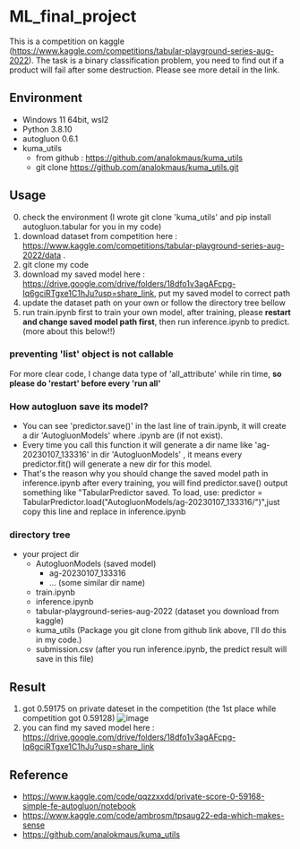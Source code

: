 # ML_final_project
This is a competition on kaggle (https://www.kaggle.com/competitions/tabular-playground-series-aug-2022). The task is a binary classification problem, you need to find out if a product will fail after some destruction. Please see more detail in the link.

## Environment
- Windows 11 64bit, wsl2
- Python 3.8.10
- autogluon 0.6.1
- kuma_utils
    - from github : https://github.com/analokmaus/kuma_utils
    - git clone https://github.com/analokmaus/kuma_utils.git
 
## Usage
0. check the environment (I wrote git clone 'kuma_utils' and pip install autogluon.tabular for you in my code)
1. download dataset from competition here : https://www.kaggle.com/competitions/tabular-playground-series-aug-2022/data . 
2. git clone my code
3. download my saved model here : https://drive.google.com/drive/folders/18dfo1v3agAFcpg-Iq6gciRTgxe1C1hJu?usp=share_link, put my saved model to correct path 
4. update the dataset path on your own or follow the directory tree bellow
5. run train.ipynb first to train your own model, after training, please **restart and change saved model path first**, then run inference.ipynb to predict. (more about this below!!)

### preventing 'list' object is not callable
For more clear code, I change data type of 'all_attribute' while rin time, **so please do 'restart' before every 'run all'**

### How autogluon save its model?
- You can see 'predictor.save()' in the last line of train.ipynb, it will create a dir 'AutogluonModels' where .ipynb are (if not exist).  
- Every time you call this function it will generate a dir name like 'ag-20230107_133316' in dir 'AutogluonModels' , it means every predictor.fit() will generate a new dir for this model.  
- That's the reason why you should change the saved model path in inference.ipynb after every training, you will find predictor.save() output something like "TabularPredictor saved. To load, use: predictor = TabularPredictor.load("AutogluonModels/ag-20230107_133316/")",just copy this line and replace in inference.ipynb

### directory tree
- your project dir
  - AutogluonModels (saved model)
    - ag-20230107_133316 
    - ... (some similar dir name)
  - train.ipynb
  - inference.ipynb
  - tabular-playground-series-aug-2022 (dataset you download from kaggle)
  - kuma_utils (Package you git clone from github link above, I'll do this in my code.)
  - submission.csv (after you run inference.ipynb, the predict result will save in this file)
  
## Result
1. got 0.59175 on private dateset in the competition (the 1st place while competition got 0.59128)
![image](https://user-images.githubusercontent.com/71379735/211153590-1f3c56a8-703e-458c-a4bb-14101dbec9c8.png)
2. you can find my saved model here : https://drive.google.com/drive/folders/18dfo1v3agAFcpg-Iq6gciRTgxe1C1hJu?usp=share_link  

## Reference
- https://www.kaggle.com/code/qqzzxxdd/private-score-0-59168-simple-fe-autogluon/notebook
- https://www.kaggle.com/code/ambrosm/tpsaug22-eda-which-makes-sense
- https://github.com/analokmaus/kuma_utils
